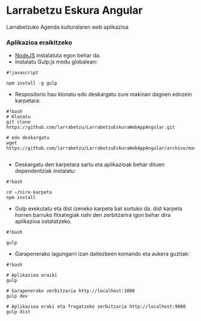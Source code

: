 # Larrabetzu Eskura Angular #

Larrabetzuko Agenda kulturalaren web aplikazioa

### Aplikazioa eraikitzeko ###
* [NodeJS](http://nodejs.org/) instalatuta egon behar da.
* Instalatu Gulp.js modu globalean:
```
#!javascript

npm install -g gulp
```
* Respositorio hau klonatu edo deskargatu zure makinan dagoen edozein karpetara:

```
#!bash
# Klonatu
git clone https://github.com/larrabetzu/LarrabetzuEskuraWebAppAngular.git

# edo deskargatu
wget https://github.com/larrabetzu/LarrabetzuEskuraWebAppAngular/archive/master.zip


```
* Deskargatu den karpetara sartu eta aplikazioak behar dituen dependentziak instalatu:

```
#!bash

cd ~/nire-karpeta
npm install
```
* Gulp exekutatu eta dist izeneko karpeta bat  sortuko da. dist karpeta horren barruko fitxategiak nahi den zerbitzarira igon behar dira aplikazioa ostatatzeko.

```
#!bash

gulp
```
* Garapenerako lagungarri izan daitezkeen komando eta aukera guztiak:
```
#!bash

# Aplikazioa eraiki
gulp

# Garapenerako zerbitzaria http://localhost:3000
gulp dev

# Aplikazioa eraki eta frogatzeko zerbitzaria http://localhost:9000
gulp dist
```
